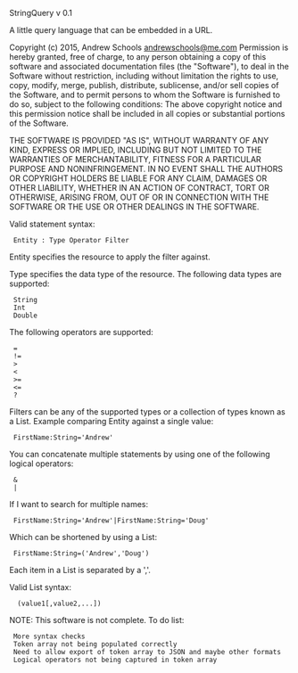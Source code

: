  StringQuery v 0.1
 
 A little query language that can be embedded in a URL.
 
 Copyright (c) 2015, Andrew Schools <andrewschools@me.com>
 Permission is hereby granted, free of charge, to any
 person obtaining a copy of this software and associated
 documentation files (the "Software"), to deal in the
 Software without restriction, including without
 limitation the rights to use, copy, modify, merge,
 publish, distribute, sublicense, and/or sell copies
 of the Software, and to permit persons to whom the
 Software is furnished to do so, subject to the
 following conditions:
 The above copyright notice and this permission notice
 shall be included in all copies or substantial portions
 of the Software.
 
 THE SOFTWARE IS PROVIDED "AS IS", WITHOUT WARRANTY OF ANY KIND, EXPRESS OR
 IMPLIED, INCLUDING BUT NOT LIMITED TO THE WARRANTIES OF MERCHANTABILITY,
 FITNESS FOR A PARTICULAR PURPOSE AND NONINFRINGEMENT. IN NO EVENT SHALL THE
 AUTHORS OR COPYRIGHT HOLDERS BE LIABLE FOR ANY CLAIM, DAMAGES OR OTHER
 LIABILITY, WHETHER IN AN ACTION OF CONTRACT, TORT OR OTHERWISE, ARISING FROM,
 OUT OF OR IN CONNECTION WITH THE SOFTWARE OR THE USE OR OTHER DEALINGS IN
 THE SOFTWARE.
 
 Valid statement syntax: 
 
     Entity : Type Operator Filter
  
 Entity specifies the resource to apply the filter against.
  
 Type specifies the data type of the resource.  The following data types are supported:
 
     String
     Int
     Double
     
 The following operators are supported:
 
     =
     !=
     >
     <
     >=
     <=
     ?
     
 Filters can be any of the supported types or a collection of types known as 
 a List.  Example comparing Entity against a single value:
 
     FirstName:String='Andrew'
     
 You can concatenate multiple statements by using one of the following logical
 operators:
 
     &
     |     
     
 If I want to search for multiple names:
 
     FirstName:String='Andrew'|FirstName:String='Doug'
 
 Which can be shortened by using a List:
 
     FirstName:String=('Andrew','Doug')
        
 Each item in a List is separated by a ','.
 
 Valid List syntax:
 
      (value1[,value2,...])
      
  
 NOTE: This software is not complete.  To do list:
 
     More syntax checks
     Token array not being populated correctly
     Need to allow export of token array to JSON and maybe other formats
     Logical operators not being captured in token array
